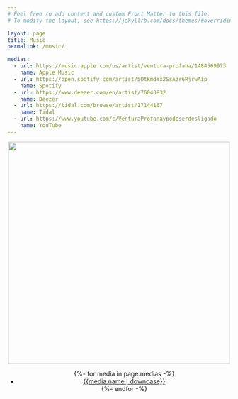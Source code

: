 ```yaml
---
# Feel free to add content and custom Front Matter to this file.
# To modify the layout, see https://jekyllrb.com/docs/themes/#overriding-theme-defaults

layout: page
title: Music
permalink: /music/

medias:
  - url: https://music.apple.com/us/artist/ventura-profana/1484569973
    name: Apple Music
  - url: https://open.spotify.com/artist/5OtKmdYx2SsAzr6RjrwAip
    name: Spotify
  - url: https://www.deezer.com/en/artist/76040832
    name: Deezer
  - url: https://tidal.com/browse/artist/17144167
    name: Tidal
  - url: https://www.youtube.com/c/VenturaProfanaypodeserdesligado
    name: YouTube
---
```


<div style="text-align: center">
  <img src="{{ "/assets/traquejos-capa-500.jpg" | relative_url }}" width="500" style="max-width: 100%"/>

  <br>

  <ul class="inline-list">
    {%- for media in page.medias -%}
      <li>
        <a href="{{ media.url }}">
          {{media.name | downcase}}
        </a>
      </li>
    {%- endfor -%}
  </ul>
</div>
